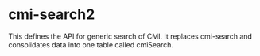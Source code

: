# cmi-search2

This defines the API for generic search of CMI. It replaces cmi-search and consolidates data into 
one table called cmiSearch.

